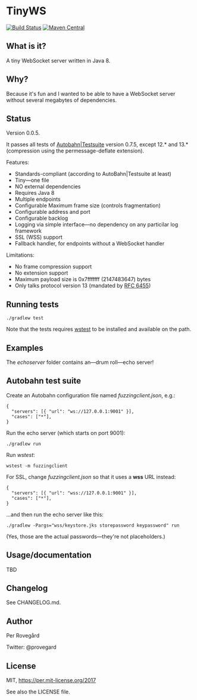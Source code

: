# TinyWS

[![Build Status](https://travis-ci.org/provegard/tinyws.svg?branch=master)](https://travis-ci.org/provegard/tinyws)
[![Maven Central](https://maven-badges.herokuapp.com/maven-central/com.programmaticallyspeaking/tinyws/badge.svg)](https://maven-badges.herokuapp.com/maven-central/com.programmaticallyspeaking/tinyws)

## What is it?

A tiny WebSocket server written in Java 8.

## Why?

Because it's fun and I wanted to be able to have a WebSocket server without
several megabytes of dependencies.

## Status

Version 0.0.5.

It passes all tests of [Autobahn|Testsuite](https://github.com/crossbario/autobahn-testsuite) version
0.7.5, except 12.\* and 13.\* (compression using the permessage-deflate extension).

Features:

* Standards-compliant (according to AutoBahn|Testsuite at least)
* Tiny&mdash;one file
* NO external dependencies
* Requires Java 8
* Multiple endpoints
* Configurable Maximum frame size (controls fragmentation)
* Configurable address and port
* Configurable backlog
* Logging via simple interface&mdash;no dependency on any particilar log framework
* SSL (WSS) support
* Fallback handler, for endpoints without a WebSocket handler

Limitations:

* No frame compression support
* No extension support
* Maximum payload size is 0x7fffffff (2147483647) bytes
* Only talks protocol version 13 (mandated by [RFC 6455](https://tools.ietf.org/html/rfc6455))

## Running tests

    ./gradlew test
    
Note that the tests requires [wstest](https://github.com/crossbario/autobahn-testsuite) to be
installed and available on the path.
    
## Examples

The _echoserver_ folder contains an&mdash;drum roll&mdash;echo server!

## Autobahn test suite

Create an Autobahn configuration file named _fuzzingclient.json_, e.g.:

    {
      "servers": [{ "url": "ws://127.0.0.1:9001" }],
      "cases": ["*"],
    }

Run the echo server (which starts on port 9001):

    ./gradlew run
    
Run _wstest_:

    wstest -m fuzzingclient

For SSL, change _fuzzingclient.json_ so that it uses a **wss** URL instead:

    {
      "servers": [{ "url": "wss://127.0.0.1:9001" }],
      "cases": ["*"],
    }

...and then run the echo server like this:

    ./gradlew -Pargs="wss/keystore.jks storepassword keypassword" run

(Yes, those are the actual passwords&mdash;they're not placeholders.)
 

## Usage/documentation

TBD

## Changelog

See CHANGELOG.md.

## Author

Per Rovegård

Twitter: @provegard

## License

MIT, https://per.mit-license.org/2017

See also the LICENSE file.

